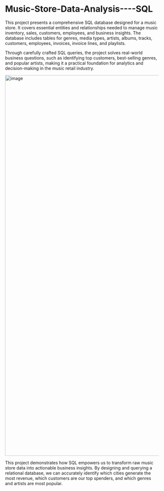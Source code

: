 # Music-Store-Data-Analysis----SQL
This project presents a comprehensive SQL database designed for a music store. It covers essential entities and relationships needed to manage music inventory, sales, customers, employees, and business insights. The database includes tables for genres, media types, artists, albums, tracks, customers, employees, invoices, invoice lines, and playlists.

Through carefully crafted SQL queries, the project solves real-world business questions, such as identifying top customers, best-selling genres, and popular artists, making it a practical foundation for analytics and decision-making in the music retail industry.

<img width="2509" height="1248" alt="image" src="https://github.com/user-attachments/assets/25f008ec-1782-4c24-85c4-546e8beb2838" />



This project demonstrates how SQL empowers us to transform raw music store data into actionable business insights. By designing and querying a relational database, we can accurately identify which cities generate the most revenue, which customers are our top spenders, and which genres and artists are most popular. 
